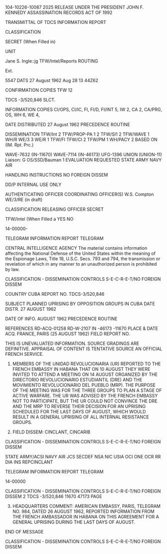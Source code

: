 104-10226-10087
2025 RELEASE UNDER THE PRESIDENT JOHN F. KENNEDY ASSASSINATION RECORDS ACT OF 1992

TRANSMITTAL
OF
TDCS INFORMATION REPORT

CLASSIFICATION

SECRET
(When Filled in)

UNIT

Jane S. Ingle::jg
TFW/Intel/Reports
ROUTING

Ext.

5547
DATS
27 August 1962
Aug 28 13 44Z62

CONFIRMATION COPIES
TFW 12

TDCS -3/520,846 SLCT.

INFORMATION COPIES
CI/OPS, CI/IC, FI, FI/D, FI/INT 5, IW 2, CA 2, CA/PRG, OS, WH 6,
WE 4,

DATE DISTRIBUTED
27 August 1962
PRECEDENCE
ROUTINE

DISSEMINATION
TFW/Int 2 TFW/PROP-PA 1
2 TFW/SI1
2 TFW/WAVE 1
WH/R
WE/3 3
WE/R 1
TFW/FI
TFW/CI 2
TFW/PM 1 WH/PACY 2
BASED ON (IM. Rpt. Prc.)

WAVE-7632 (IN-11670)
WAVE-7114 (IN-46173)
UFG-1396
UNION (UNION-11)
Liaison: G
OS/SSD/Bauman 1
EVALUATION
REQUESTED
STATE
ARMY
NAVY
AIR

HANDLING INSTRUCTIONS
NO FOREIGN DISSEM

DD/P INTERNAL USE ONLY

AUTHENTICATING OFFICER
COORDINATING OFFICER(S)
W.S. Compton
WE/3/RE (in draft)

CLASSIFICATION
RELEASING OFFICER
SECRET

TFW/Intel
(When Filled a
YES NO

14-00000-

TELEGRAM INFORMATION REPORT TELEGRAM

CENTRAL INTELLIGENCE AGENCY
The material contains information affecting the National Defense of the United States within the meaning of the Espionage Laws, Title 18, U.S.C. Secs.
793 and 794, the transmission or revelation of which in any manner to an unauthorized person is prohibited by law.

CLASSIFICATION - DISSEMINATION CONTROLS
S-E-C-R-E-T/NO FOREIGN DISSEM

COUNTRY
CUBA
REPORT NO. TDCS-3/520,846

SUBJECT
PLANNED UPRISING BY OPPOSITION
GROUPS IN CUBA
DATE DISTR. 27 AUGUST 1962

DATE OF
INFO.
AUGUST 1962
PRECEDENCE ROUTINE

REFERENCES
RD-ACQ-01258
RD-W-2107
IN -46173
-11670
PLACE &
DATE ACQ.
FRANCE, PARIS (25 AUGUST 1962)
FIELD REPORT NO.

THIS IS UNEVALUATED INFORMATION. SOURCE GRADINGS ARE DEFINITIVE. APPRAISAL OF CONTENT IS TENTATIVE
SOURCE
AN OFFICIAL FRENCH SERVICE.

1. MEMBERS OF THE UNIDAD REVOLUCIONARIA (UR) REPORTED TO THE
FRENCH EMBASSY IN HABANA THAT ON 10 AUGUST THEY WERE INVITED TO ATTEND
A MEETING ON 14 AUGUST ORGANIZED BY THE DIRECTORIO REVOLUCIONARIO
ESTUDIANTIL (DRE) AND THE MOVIMIENTO REVOLUCIONARIO DEL PUEBLO
(MRP). THE PURPOSE OF THE MEETING WAS FOR THE THREE GROUPS TO PLAN A
STAGE OF ACTIVE WARFARE. THE UR WAS ADVISED BY THE FRENCH EMBASSY
NOT TO PARTICIPATE, BUT THE UR COULD NOT CONVINCE THE DRE AND THE
MRP TO REVERSE THEIR DECISION FOR AN UPRISING SCHEDULED FOR THE LAST
DAYS OF AUGUST, WHICH WOULD RESULT IN A GENERAL UPRISING OF ALL
INTERNAL RESISTANCE GROUPS.

2. FIELD DISSEM: CINCLANT, CINCARIB

CLASSIFICATION - DISSEMINATION CONTROLS
S-E-C-R-E-T/NO FOREIGN DISSEM

STATE ARMY/ACSI NAVY AIR JCS SECDEF NSA NIC USIA OCI ONE OCR RR DIA INS
REPCINCLANT

TELEGRAM INFORMATION REPORT TELEGRAM

14-00000

CLASSIFICATION - DISSEMINATION CONTROLS
S-E-C-R-E-T/NO FOREIGN DISSEM
2
TDCS -3/520,846
11670
47173
PAGE

3. HEADQUARTERS COMMENT: AMERICAN EMBASSY, PARIS, TELEGRAM
NO. 984, DATED 26 AUGUST 1962, REPORTED INFORMATION FROM THE FRENCH
AMBASSADOR IN HABANA ON THIS AGREEMENT FOR A GENERAL UPRISING
DURING THE LAST DAYS OF AUGUST.

END OF MESSAGE

CLASSIFICATION - DISSEMINATION CONTROLS
S-E-C-R-E-T/NO FOREIGN DISSEM
